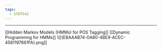 ```yaml
---
tags:
  - STAT542
---
```

---
[[Hidden Markov Models (HMMs) for POS Tagging]]
[[Dynamic Programming for HMMs]]
![[{EBAAAB74-0A80-4BE9-ACEC-4581197661FA}.png]]
